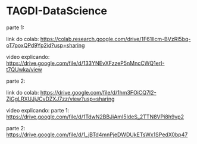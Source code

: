 # TAGDI-DataScience


parte 1:

link do colab: 
https://colab.research.google.com/drive/1F61llcm-BVzRl5bq-oT7poxQPd9Yp2id?usp=sharing

video explicando:
https://drive.google.com/file/d/133YNEvXFzzeP5nMncCWQ1erI-t7QUwka/view


parte 2:

link do colab:
https://drive.google.com/file/d/1hm3FOiCQ7I2-ZjGgLRXUJjJCvDZXJ7zz/view?usp=sharing

video explicando:
parte 1: https://drive.google.com/file/d/1TdwN2BBJiAmI5IdeS_2TTN8VPi8h9vp2

parte 2: https://drive.google.com/file/d/1_jBTd4mnPjeDWDUkETsWx1SPedX0bp47


